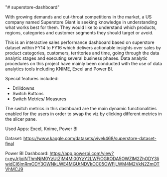 "# superstore-dashboard" 

With growing demands and cut-throat competitions in the market, a US company named Superstore Giant is seeking knowledge in understanding what works best for them. They would like to understand which products, regions, categories and customer segments they should target or avoid.


This is an interactive sales performance dashboard based on superstore dataset within FY14 to FY16 which delivers actionable insights over sales by product categories, customers, territories and time, going through the data analytic stages and executing several business phases. Data analytic procedures on this project have mainly been conducted with the use of data analytics tools including KNIME, Excel and Power BI.

Special features included:
- Drilldowns
- Switch Buttons
- Switch Metrics/ Measures

The switch metrics in this dashboard are the main dynamic functionalities enabled for the users in order to swap the viz by clicking different metrics in the slicer pane.

Used Apps: Excel, Knime, Power BI

Dataset: https://www.kaggle.com/datasets/vivek468/superstore-dataset-final

Power BI Dashboard: https://app.powerbi.com/view?r=eyJrIjoiNThmNjM0YzUtZjM4Mi00YzY2LWFiOGItODA5OWZlM2ZhODY3IiwidCI6ImRmODY3OWNkLWE4MGUtNDVkOC05OWFjLWM4M2VkN2ZmOTVhMCJ9
